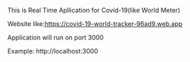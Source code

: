 This is Real Time Apllication for Covid-19(like World Meter)

Website like:https://covid-19-world-tracker-96ad9.web.app 

Application will run on port 3000

Example: http://localhost:3000
